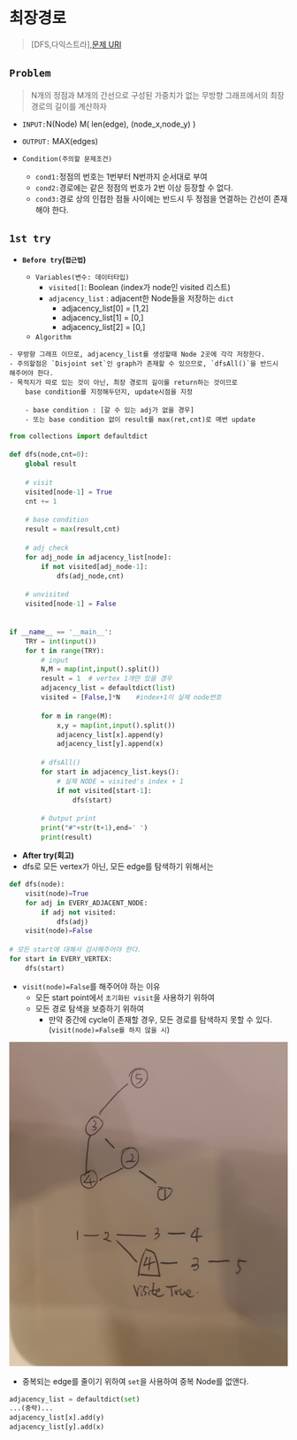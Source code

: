 # 최장경로

> [DFS,다익스트라],[문제 URI](https://swexpertacademy.com/main/talk/solvingClub/problemView.do?solveclubId=AV6kld8aisgDFASb&contestProbId=AV7GOPPaAeMDFAXB&probBoxId=AV6kld8aiskDFASb&type=PROBLEM&problemBoxTitle=%EC%82%BC%EC%84%B1%EC%8B%9C%ED%97%98%EB%8C%80%EB%B9%84+%EA%B8%B0%EB%B3%B8%EB%AC%B8%EC%A0%9C%EB%AA%A8%EC%9D%8C%28%EB%82%9C%EC%9D%B4%EB%8F%84+1~3%29&problemBoxCnt=15)


## `Problem`
> N개의 정점과 M개의 간선으로 구성된 가중치가 없는 무방향 그래프에서의 최장 경로의 길이를 계산하자
- `INPUT:`N(Node) M( len(edge), (node_x,node_y) )
- `OUTPUT:` MAX(edges)

- `Condition(주의할 문제조건)`
    - `cond1:`정점의 번호는 1번부터 N번까지 순서대로 부여
    - `cond2:`경로에는 같은 정점의 번호가 2번 이상 등장할 수 없다.
    - `cond3:`경로 상의 인접한 점들 사이에는 반드시 두 정점을 연결하는 간선이 존재해야 한다.

## `1st try`
- **`Before try`(`접근법`)**

  - `Variables(변수: 데이터타입)`
    - `visited[]`: Boolean (index가 node인 visited 리스트)
    - `adjacency_list` : adjacent한 Node들을 저장하는 `dict`
        - adjacency_list[0] = [1,2]
        - adjacency_list[1] = [0,]
        - adjacency_list[2] = [0,]
  - `Algorithm`
```
- 무방향 그래프 이므로, adjacency_list를 생성할때 Node 2곳에 각각 저장한다.
- 주의할점은 `Disjoint set`인 graph가 존재할 수 있으므로, `dfsAll()`을 반드시 해주어야 한다.
- 목적지가 따로 있는 것이 아닌, 최장 경로의 길이를 return하는 것이므로 
    base condition를 지정해두던지, update시점을 지정

    - base condition : [갈 수 있는 adj가 없을 경우]
    - 또는 base condition 없이 result를 max(ret,cnt)로 매번 update
```
  
```python
from collections import defaultdict

def dfs(node,cnt=0):
    global result

    # visit
    visited[node-1] = True
    cnt += 1
    
    # base condition
    result = max(result,cnt)    
    
    # adj check
    for adj_node in adjacency_list[node]:   
        if not visited[adj_node-1]:
            dfs(adj_node,cnt)    
    
    # unvisited
    visited[node-1] = False 


if __name__ == '__main__':
    TRY = int(input())
    for t in range(TRY):
        # input
        N,M = map(int,input().split())
        result = 1  # vertex 1개만 있을 경우
        adjacency_list = defaultdict(list)
        visited = [False,]*N    #index+1이 실제 node번호

        for m in range(M):
            x,y = map(int,input().split())
            adjacency_list[x].append(y)
            adjacency_list[y].append(x)
        
        # dfsAll()
        for start in adjacency_list.keys():
            # 실제 NODE = visited's index + 1
            if not visited[start-1]:
                dfs(start)
            
        # Output print
        print("#"+str(t+1),end=' ')
        print(result)
```

- **After try(회고)**
- dfs로 모든 vertex가 아닌, 모든 edge를 탐색하기 위해서는
```python
def dfs(node):
    visit(node)=True
    for adj in EVERY_ADJACENT_NODE:
        if adj not visited:
            dfs(adj)
    visit(node)=False

# 모든 start에 대해서 검사해주어야 한다.
for start in EVERY_VERTEX:
    dfs(start)    
```
- `visit(node)=False`를 해주어야 하는 이유
    - 모든 start point에서 `초기화된 visit`을 사용하기 위하여
    - 모든 경로 탐색을 보증하기 위하여
        - 만약 중간에 cycle이 존재할 경우, 모든 경로를 탐색하지 못할 수 있다.(`visit(node)=False를 하지 않을 시`)
<p align='center'><img src="./img/dfs_exception.jpg"></p>

- 중복되는 edge를 줄이기 위하여 `set`을 사용하여 중복 Node를 없앤다.
```python
adjacency_list = defaultdict(set)
...(중략)...
adjacency_list[x].add(y)
adjacency_list[y].add(x)
```

